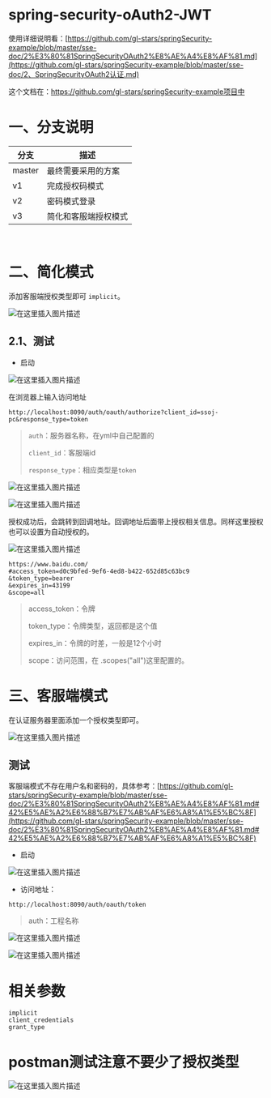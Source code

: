 # spring-security-oAuth2-JWT

使用详细说明看：[https://github.com/gl-stars/springSecurity-example/blob/master/sse-doc/2%E3%80%81SpringSecurityOAuth2%E8%AE%A4%E8%AF%81.md](https://github.com/gl-stars/springSecurity-example/blob/master/sse-doc/2、SpringSecurityOAuth2认证.md)

这个文档在：https://github.com/gl-stars/springSecurity-example项目中

# 一、分支说明

| 分支   | 描述                 |
| ------ | -------------------- |
| master | 最终需要采用的方案   |
| v1     | 完成授权码模式       |
| v2     | 密码模式登录         |
| v3     | 简化和客服端授权模式 |

​	

# 二、简化模式

添加客服端授权类型即可 `implicit`。

![在这里插入图片描述](https://img-blog.csdnimg.cn/20200709092337558.png?x-oss-process=image/watermark,type_ZmFuZ3poZW5naGVpdGk,shadow_10,text_aHR0cHM6Ly9ibG9nLmNzZG4ubmV0L3FxXzQxODUzNDQ3,size_16,color_FFFFFF,t_70)

## 2.1、测试

- 启动

![在这里插入图片描述](https://img-blog.csdnimg.cn/2020070909241788.png?x-oss-process=image/watermark,type_ZmFuZ3poZW5naGVpdGk,shadow_10,text_aHR0cHM6Ly9ibG9nLmNzZG4ubmV0L3FxXzQxODUzNDQ3,size_16,color_FFFFFF,t_70)

在浏览器上输入访问地址

```http
http://localhost:8090/auth/oauth/authorize?client_id=ssoj-pc&response_type=token
```

> `auth`：服务器名称，在yml中自己配置的
>
> `client_id`：客服端id
>
> `response_type`：相应类型是`token`

![在这里插入图片描述](https://img-blog.csdnimg.cn/20200709092800185.png?x-oss-process=image/watermark,type_ZmFuZ3poZW5naGVpdGk,shadow_10,text_aHR0cHM6Ly9ibG9nLmNzZG4ubmV0L3FxXzQxODUzNDQ3,size_16,color_FFFFFF,t_70)

![在这里插入图片描述](https://img-blog.csdnimg.cn/2020070909291045.png?x-oss-process=image/watermark,type_ZmFuZ3poZW5naGVpdGk,shadow_10,text_aHR0cHM6Ly9ibG9nLmNzZG4ubmV0L3FxXzQxODUzNDQ3,size_16,color_FFFFFF,t_70)

授权成功后，会跳转到回调地址。回调地址后面带上授权相关信息。同样这里授权也可以设置为自动授权的。

![在这里插入图片描述](https://img-blog.csdnimg.cn/20200709093033704.png?x-oss-process=image/watermark,type_ZmFuZ3poZW5naGVpdGk,shadow_10,text_aHR0cHM6Ly9ibG9nLmNzZG4ubmV0L3FxXzQxODUzNDQ3,size_16,color_FFFFFF,t_70)

```
https://www.baidu.com/
#access_token=d0c9bfed-9ef6-4ed8-b422-652d85c63bc9
&token_type=bearer
&expires_in=43199
&scope=all
```

> access_token：令牌
>
> token_type：令牌类型，返回都是这个值
>
> expires_in：令牌的时差，一般是12个小时
>
> scope：访问范围，在 .scopes("all")这里配置的。

# 三、客服端模式

在认证服务器里面添加一个授权类型即可。

![在这里插入图片描述](https://img-blog.csdnimg.cn/20200709093718327.png?x-oss-process=image/watermark,type_ZmFuZ3poZW5naGVpdGk,shadow_10,text_aHR0cHM6Ly9ibG9nLmNzZG4ubmV0L3FxXzQxODUzNDQ3,size_16,color_FFFFFF,t_70)

## 测试

客服端模式不存在用户名和密码的，具体参考：[https://github.com/gl-stars/springSecurity-example/blob/master/sse-doc/2%E3%80%81SpringSecurityOAuth2%E8%AE%A4%E8%AF%81.md#42%E5%AE%A2%E6%88%B7%E7%AB%AF%E6%A8%A1%E5%BC%8F](https://github.com/gl-stars/springSecurity-example/blob/master/sse-doc/2%E3%80%81SpringSecurityOAuth2%E8%AE%A4%E8%AF%81.md#42%E5%AE%A2%E6%88%B7%E7%AB%AF%E6%A8%A1%E5%BC%8F)

- 启动

![在这里插入图片描述](https://img-blog.csdnimg.cn/2020070909241788.png?x-oss-process=image/watermark,type_ZmFuZ3poZW5naGVpdGk,shadow_10,text_aHR0cHM6Ly9ibG9nLmNzZG4ubmV0L3FxXzQxODUzNDQ3,size_16,color_FFFFFF,t_70)

- 访问地址：

```http
http://localhost:8090/auth/oauth/token
```

> auth：工程名称

![在这里插入图片描述](https://img-blog.csdnimg.cn/20200709094121339.png?x-oss-process=image/watermark,type_ZmFuZ3poZW5naGVpdGk,shadow_10,text_aHR0cHM6Ly9ibG9nLmNzZG4ubmV0L3FxXzQxODUzNDQ3,size_16,color_FFFFFF,t_70)

![在这里插入图片描述](https://img-blog.csdnimg.cn/20200709094218263.png?x-oss-process=image/watermark,type_ZmFuZ3poZW5naGVpdGk,shadow_10,text_aHR0cHM6Ly9ibG9nLmNzZG4ubmV0L3FxXzQxODUzNDQ3,size_16,color_FFFFFF,t_70)



# 相关参数

```
implicit
client_credentials
grant_type
```







# postman测试注意不要少了授权类型

![在这里插入图片描述](https://img-blog.csdnimg.cn/20200709093525341.png?x-oss-process=image/watermark,type_ZmFuZ3poZW5naGVpdGk,shadow_10,text_aHR0cHM6Ly9ibG9nLmNzZG4ubmV0L3FxXzQxODUzNDQ3,size_16,color_FFFFFF,t_70)